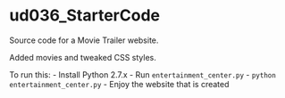 # ud036_StarterCode
Source code for a Movie Trailer website.

Added movies and tweaked CSS styles.

To run this:
	- Install Python 2.7.x
	- Run `entertainment_center.py` - `python entertainment_center.py`
	- Enjoy the website that is created
